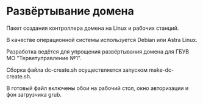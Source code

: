 <h1>Развёртывание домена</h1>
Пакет создания контроллера домена на Linux и рабочих станций.

В качестве операционной системы используется Debian или Astra Linux.

Разработка ведётся для упрощения развёртывания домена для ГБУВ МО "Терветуправление №1".

Сборка файла dc-create.sh осуществляется запуском make-dc-create.sh.

В готовый файл включены обои на рабочий стол, окно авторизации и фон загрузчика grub.